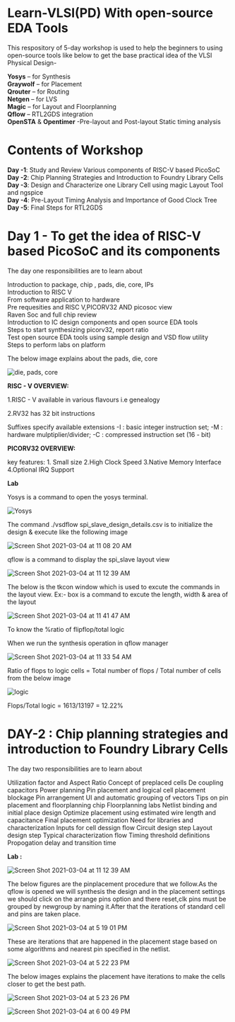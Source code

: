 # Learn-VLSI(PD) With open-source EDA Tools
This respository of 5-day workshop is used to help the beginners to using open-source tools like below to get the base practical idea of the VLSI Physical Design- 


**Yosys** – for Synthesis <br/>
**Graywolf** – for Placement <br/>
**Qrouter** – for Routing <br/>
**Netgen** – for LVS <br/>
**Magic** – for Layout and Floorplanning <br/>
**Qflow** – RTL2GDS integration <br/>
**OpenSTA** & **Opentimer** -Pre-layout and Post-layout Static timing analysis <br/>

# Contents of Workshop 
**Day -1**: Study and Review Various components of RISC-V based PicoSoC <br/>
**Day -2**: Chip Planning Strategies and Introduction to Foundry Library Cells <br/>
**Day -3**: Design and Characterize one Library Cell using magic Layout Tool and ngspice<br/>
**Day -4**: Pre-Layout Timing Analysis and Importance of Good Clock Tree<br/>
**Day -5**: Final Steps for RTL2GDS<br/>

# Day 1 - To get the idea of RISC-V based PicoSoC and its components

The day one responsibilities are to learn about

Introduction to package, chip , pads, die, core, IPs<br/>
Introduction to RISC V<br/>
From software application to hardware<br/>
Pre requesities and RISC V,PICORV32 AND picosoc view<br/>
Raven Soc and full chip review<br/>
Introduction to IC design components and open source EDA tools<br/>
Steps to start synthesizing picorv32, report ratio<br/>
Test open source EDA tools using sample design and VSD flow utility<br/>
Steps to perform labs on platform<br/>


The below image explains about the pads, die, core 

![die, pads, core](https://user-images.githubusercontent.com/79971687/110565346-5825e500-8174-11eb-9822-9bbb336f133c.jpg)

**RISC - V OVERVIEW:**

1.RISC - V available in various flavours i.e genealogy

2.RV32 has 32 bit instructions

Suffixes specify available extensions -I : basic integer instruction set; -M : hardware mulptiplier/divider; -C : compressed instruction set (16 - bit)

**PICORV32 OVERVIEW:**

key features: 1. Small size 2.High Clock Speed 3.Native Memory Interface 4.Optional IRQ Support

**Lab**

Yosys is a command to open the yosys terminal.

![Yosys](https://user-images.githubusercontent.com/79971687/110567365-64f80800-8177-11eb-879a-befa26cd7fbc.jpg)

The command ./vsdflow spi_slave_design_details.csv is to initialize the design & execute like the following image

![Screen Shot 2021-03-04 at 11 08 20 AM](https://user-images.githubusercontent.com/79971687/110568267-bead0200-8178-11eb-91ba-1739c24cfea0.png)


qflow is a command to display the spi_slave layout view

![Screen Shot 2021-03-04 at 11 12 39 AM](https://user-images.githubusercontent.com/79971687/110568586-38dd8680-8179-11eb-908d-62f40d3a1ead.png)

The below is the tkcon window which is used to excute the commands in the layout view. Ex:- box is a command to excute the length, width & area of the layout 

![Screen Shot 2021-03-04 at 11 41 47 AM](https://user-images.githubusercontent.com/79971687/110569015-e94b8a80-8179-11eb-9302-498ada8f19f3.png)

To know the %ratio of flipflop/total logic

When we run the synthesis operation in qflow manager 

![Screen Shot 2021-03-04 at 11 33 54 AM](https://user-images.githubusercontent.com/79971687/110570560-18fb9200-817c-11eb-908e-7e62f8309930.png)

Ratio of flops to logic cells = Total number of flops / Total number of cells from the below image

![logic](https://user-images.githubusercontent.com/79971687/110570658-49433080-817c-11eb-938d-b370e4416666.jpg)

Flops/Total logic = 1613/13197 = 12.22%

# DAY-2 : Chip planning strategies and introduction to Foundry Library Cells

The day two responsibilities are to learn about

Utilization factor and Aspect Ratio
Concept of preplaced cells
De coupling capacitors
Power planning
Pin placement and logical cell placement blockage
Pin arrangement UI and automatic grouping of vectors
Tips on pin placement and floorplanning chip
Floorplanning labs
Netlist binding and initial place design
Optimize placement using estimated wire length and capacitance
Final placement optimization
Need for libraries and characterization
Inputs for cell dessign flow
Circuit design step
Layout design step
Typical characterization flow
Timing threshold definitions
Propogation delay and transition time

**Lab :**

![Screen Shot 2021-03-04 at 11 12 39 AM](https://user-images.githubusercontent.com/79971687/110619361-b9be7180-81bd-11eb-8a8f-0af8cdf4769f.png)

The below figures are the pinplacement procedure that we follow.As the qflow is opened we will synthesis the design and in the placement settings we should click on the arrange pins option and there reset,clk pins must be grouped by newgroup by naming it.After that the iterations of standard cell and pins are taken place.

![Screen Shot 2021-03-04 at 5 19 01 PM](https://user-images.githubusercontent.com/79971687/110620279-d8713800-81be-11eb-9b50-58f2de7c3da9.png)

These are iterations that are happened in the placement stage based on some algorithms and nearest pin specified in the netlist.

![Screen Shot 2021-03-04 at 5 22 23 PM](https://user-images.githubusercontent.com/79971687/110620503-15d5c580-81bf-11eb-8c9a-e8b69b505c85.png)

The below images explains the placement have iterations to make the cells closer to get the best path.

![Screen Shot 2021-03-04 at 5 23 26 PM](https://user-images.githubusercontent.com/79971687/110620657-461d6400-81bf-11eb-9076-be41789858e4.png)

![Screen Shot 2021-03-04 at 6 00 49 PM](https://user-images.githubusercontent.com/79971687/110621028-c5ab3300-81bf-11eb-884f-791627d9cc68.png)

